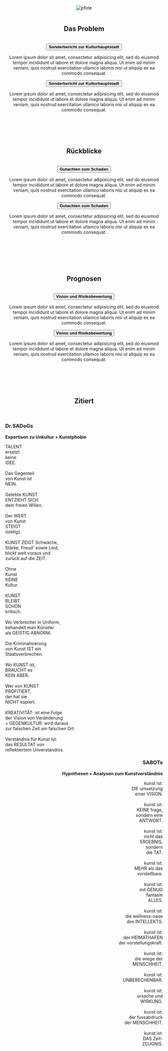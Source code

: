 <div align="center">
    <div class="col-12 col-lg-10 col-xl-8">
      <img class="is-small" src="{{ "/assets/images/pfote.png" | relative_url }}" alt="pfote">
      <br> <br>
      <h2 class="post__subtitle"><span>Das Problem</span></h2>  
      <br>
    </div>
    <div class="accordion">
      <button class="accordion__button h4"><strong>Sonderbericht zur Kulturhauptstadt</strong></button>
      <div class="accordion-content">
        <div class="col-12 col-lg-10 col-xl-8">
          <p>Lorem ipsum dolor sit amet, consectetur adipisicing elit, sed do eiusmod tempor incididunt ut labore et dolore magna aliqua. Ut enim ad minim veniam, quis nostrud exercitation ullamco laboris nisi ut aliquip ex ea commodo consequat.</p>
        </div>
      </div>    
      <button class="accordion__button h4"><strong>Sonderbericht zur Kulturhauptstadt</strong></button>
      <div class="accordion-content">
        <div class="col-12 col-lg-10 col-xl-8">
          <p>Lorem ipsum dolor sit amet, consectetur adipisicing elit, sed do eiusmod tempor incididunt ut labore et dolore magna aliqua. Ut enim ad minim veniam, quis nostrud exercitation ullamco laboris nisi ut aliquip ex ea commodo consequat.</p>
        </div>
      </div>
    </div>
    <br> <br>
  </div>

  <div class="is-light_bg" align="center">
    <div class="col-12 col-lg-10 col-xl-8">
      <br> <br>
      <h2 class="post__subtitle"><span>Rückblicke</span></h2>  
      <br>
    </div>
    <div class="accordion">
      <button class="accordion__button h4"><strong>Gutachten zum Schaden</strong></button>
      <div class="accordion-content">
        <div class="col-12 col-lg-10 col-xl-8">
          <p>Lorem ipsum dolor sit amet, consectetur adipisicing elit, sed do eiusmod tempor incididunt ut labore et dolore magna aliqua. Ut enim ad minim veniam, quis nostrud exercitation ullamco laboris nisi ut aliquip ex ea commodo consequat.</p>
        </div>
      </div>    
      <button class="accordion__button h4"><strong>Gutachten zum Schaden</strong></button>
      <div class="accordion-content">
        <div class="col-12 col-lg-10 col-xl-8">
          <p>Lorem ipsum dolor sit amet, consectetur adipisicing elit, sed do eiusmod tempor incididunt ut labore et dolore magna aliqua. Ut enim ad minim veniam, quis nostrud exercitation ullamco laboris nisi ut aliquip ex ea commodo consequat.</p>
        </div>
      </div>
    </div>
    <br> <br> <br>
  </div>

  <div align="center">
    <div class="col-12 col-lg-10 col-xl-8">
      <br><br>
      <h2 class="post__subtitle"><span>Prognosen</span></h2>  
      <br>
    </div>
    <div class="accordion">
      <button class="accordion__button h4"><strong>Vision und Risikobewertung</strong></button>
      <div class="accordion-content">
        <div class="col-12 col-lg-10 col-xl-8">
          <p>Lorem ipsum dolor sit amet, consectetur adipisicing elit, sed do eiusmod tempor incididunt ut labore et dolore magna aliqua. Ut enim ad minim veniam, quis nostrud exercitation ullamco laboris nisi ut aliquip ex ea commodo consequat.</p>
        </div>
      </div>    
      <button class="accordion__button h4"><strong>Vision und Risikobewertung</strong></button>
      <div class="accordion-content">
        <div class="col-12 col-lg-10 col-xl-8">
          <p>Lorem ipsum dolor sit amet, consectetur adipisicing elit, sed do eiusmod tempor incididunt ut labore et dolore magna aliqua. Ut enim ad minim veniam, quis nostrud exercitation ullamco laboris nisi ut aliquip ex ea commodo consequat.</p>
        </div>
      </div>
    </div>
    <br> <br>
  </div>

  <div class="is-light_bg" align="center">
    <div class="col-12 col-lg-10 col-xl-8">
      <br> <br>
      <h2 class="post__subtitle"><span>Zitiert</span></h2>  
      <br>
      <div class="row">
        <div class="col-6" align="left">
          <h3><strong>Dr.SADoGs</strong></h3>
          <strong>Expertisen zu Unkultur + Kunstphobie</strong>
          <p>          
            TALENT<br>
            ersetzt<br>
            keine<br>
            IDEE.<br>
            <br>
            Das Gegenteil<br>
            von Kunst ist<br>
            NEIN.<br>
            <br>
            Gelebte KUNST<br>
            ENTZIEHT SICH<br>
            dem freien Willen.<br>
            <br>
            Der WERT<br>
            von Kunst<br>
            STEIGT<br>
            (stetig).<br>
            <br>
            KUNST ZEIGT Schwäche,<br>
            Stärke, Freud' sowie Leid,<br>
            blickt weit voraus und<br>
            zurück auf die ZEIT.<br>
            <br>
            Ohne<br>
            Kunst<br>
            KEINE<br>
            Kultur.<br>
            <br>
            KUNST<br>
            BLEIBT<br>
            SCHÖN<br>
            kritisch.<br>
            <br>
            Wo Verbrecher in Uniform,<br>
            behandelt man Künstler<br>
            als GEISTIG ABNORM.<br>
            <br>
            Die Kriminalisierung<br>
            von Kunst IST ein<br>
            Staatsverbrechen.<br>
            <br>
            Wo KUNST ist,<br>
            BRAUCHT es<br>
            KEIN ABER.<br>
            <br>
            Wer von KUNST<br>
            PROFITIERT,<br>
            der hat sie<br>
            NICHT kapiert.<br>
            <br>
            KREATIVITÄT: ist eine Folge<br>
            der Vision von Veränderung<br>
            + GEGENKULTUR: wird daraus<br>
            zur falschen Zeit am falschen Ort.<br>
            <br>
            Verständnis für Kunst ist:<br>
            das RESULTAT von<br>
            reflektiertem Unverständnis.<br>
          </p>
        </div>
        <div class="col-6" align="right">
          <h3><strong>SABOTs</strong></h3>
          <strong>Hypothesen + Analysen zum Kunstverständnis</strong>
          <p>
            kunst ist:<br>
            DIE umsetzung<br>
            einer VISION.<br>
            <br>
            kunst ist:<br>
            KEINE frage,<br>
            sondern eine<br>
            ANTWORT.<br>
            <br>
            kunst ist:<br>
            nicht das<br>
            ERGEBNIS,<br>
            sondern<br>
            die TAT.<br>
            <br>
            kunst ist:<br>
            MEHR als das<br>
            vorstellbare.<br>
            <br>
            kunst ist:<br>
            mit GENUG<br>
            fantasie<br>
            ALLES.<br>
            <br>
            kunst ist:<br>
            die wellness-oase<br>
            des INTELLEKTS.<br>
            <br>
            kunst ist:<br>
            der HEIMATHAFEN<br>
            der vorstellungskraft.<br>
            <br>
            kunst ist:<br>
            die wiege der<br>
            MENSCHHEIT.<br>
            <br>
            kunst ist:<br>
            UNBERECHENBAR.<br>
            <br>
            kunst ist:<br>
            ursache und<br>
            WIRKUNG.<br>
            <br>
            kunst ist:<br>
            der fussabdruck<br>
            der MENSCHHEIT.<br>
            <br>
            kunst ist:<br>
            DAS Zeit-<br>
            ZEUGNIS.<br>          
          </p>
        </div>
      </div>
      <br> <br>
    </div>  
  </div>
